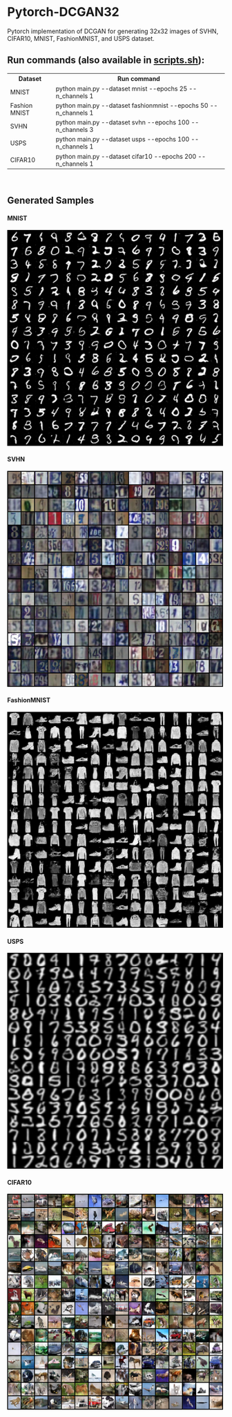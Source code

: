# Pytorch-DCGAN32
Pytorch implementation of DCGAN for generating 32x32 images of SVHN, CIFAR10, MNIST, FashionMNIST, and USPS dataset.


## Run commands (also available in <a href="scripts.sh">scripts.sh</a>): <br>

<table>
  <tr>
    <th>Dataset</th>
    <th>Run command</th>
  </tr>
  <tr>
    <td>MNIST</td>
    <td>python main.py --dataset mnist        --epochs 25  --n_channels 1</td>
  </tr>
  <tr>
    <td>Fashion MNIST</td>
    <td>python main.py --dataset fashionmnist --epochs 50  --n_channels 1</td>
  </tr>
  <tr>
    <td>SVHN</td>
    <td>python main.py --dataset svhn         --epochs 100 --n_channels 3</td>
  </tr>
  <tr>
    <td>USPS</td>
    <td>python main.py --dataset usps       --epochs 100 --n_channels 1</td>
  </tr>
  <tr>
    <td>CIFAR10</td>
    <td>python main.py --dataset cifar10       --epochs 200 --n_channels 1</td>
  </tr>
</table>

<br>


## Generated Samples
#### MNIST
<img src="./Results/MNIST.png" width="500"></img>
#### SVHN
<img src="./Results/SVHN.png" width="500"></img>
#### FashionMNIST
<img src="./Results/FashionMNIST.png" width="500"></img>
#### USPS
<img src="./Results/USPS.png" width="500"></img>
#### CIFAR10
<img src="./Results/CIFAR10.png" width="500"></img>
